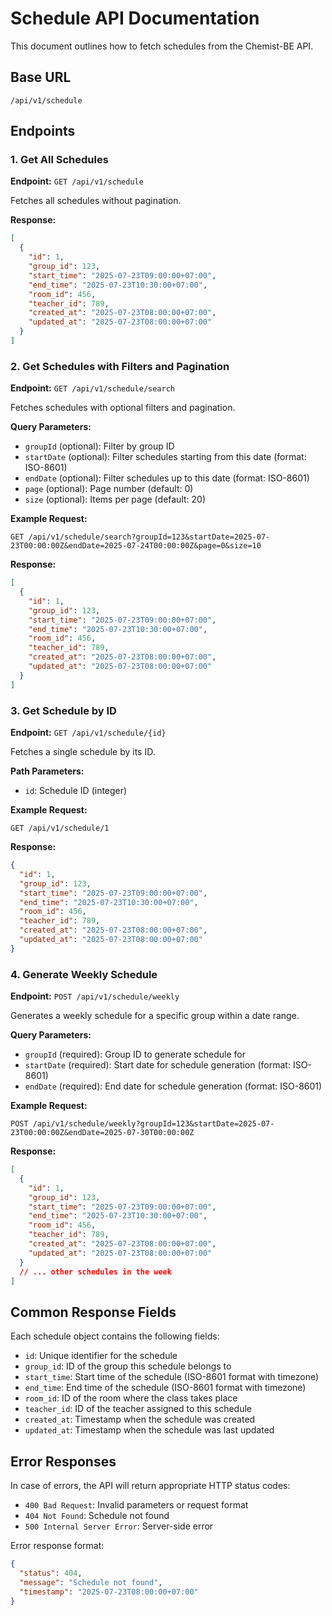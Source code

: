 # Schedule API Documentation

This document outlines how to fetch schedules from the Chemist-BE API.

## Base URL
```
/api/v1/schedule
```

## Endpoints

### 1. Get All Schedules

**Endpoint:** `GET /api/v1/schedule`

Fetches all schedules without pagination.

**Response:**
```json
[
  {
    "id": 1,
    "group_id": 123,
    "start_time": "2025-07-23T09:00:00+07:00",
    "end_time": "2025-07-23T10:30:00+07:00",
    "room_id": 456,
    "teacher_id": 789,
    "created_at": "2025-07-23T08:00:00+07:00",
    "updated_at": "2025-07-23T08:00:00+07:00"
  }
]
```

### 2. Get Schedules with Filters and Pagination

**Endpoint:** `GET /api/v1/schedule/search`

Fetches schedules with optional filters and pagination.

**Query Parameters:**
- `groupId` (optional): Filter by group ID
- `startDate` (optional): Filter schedules starting from this date (format: ISO-8601)
- `endDate` (optional): Filter schedules up to this date (format: ISO-8601)
- `page` (optional): Page number (default: 0)
- `size` (optional): Items per page (default: 20)

**Example Request:**
```
GET /api/v1/schedule/search?groupId=123&startDate=2025-07-23T00:00:00Z&endDate=2025-07-24T00:00:00Z&page=0&size=10
```

**Response:**
```json
[
  {
    "id": 1,
    "group_id": 123,
    "start_time": "2025-07-23T09:00:00+07:00",
    "end_time": "2025-07-23T10:30:00+07:00",
    "room_id": 456,
    "teacher_id": 789,
    "created_at": "2025-07-23T08:00:00+07:00",
    "updated_at": "2025-07-23T08:00:00+07:00"
  }
]
```

### 3. Get Schedule by ID

**Endpoint:** `GET /api/v1/schedule/{id}`

Fetches a single schedule by its ID.

**Path Parameters:**
- `id`: Schedule ID (integer)

**Example Request:**
```
GET /api/v1/schedule/1
```

**Response:**
```json
{
  "id": 1,
  "group_id": 123,
  "start_time": "2025-07-23T09:00:00+07:00",
  "end_time": "2025-07-23T10:30:00+07:00",
  "room_id": 456,
  "teacher_id": 789,
  "created_at": "2025-07-23T08:00:00+07:00",
  "updated_at": "2025-07-23T08:00:00+07:00"
}
```

### 4. Generate Weekly Schedule

**Endpoint:** `POST /api/v1/schedule/weekly`

Generates a weekly schedule for a specific group within a date range.

**Query Parameters:**
- `groupId` (required): Group ID to generate schedule for
- `startDate` (required): Start date for schedule generation (format: ISO-8601)
- `endDate` (required): End date for schedule generation (format: ISO-8601)

**Example Request:**
```
POST /api/v1/schedule/weekly?groupId=123&startDate=2025-07-23T00:00:00Z&endDate=2025-07-30T00:00:00Z
```

**Response:**
```json
[
  {
    "id": 1,
    "group_id": 123,
    "start_time": "2025-07-23T09:00:00+07:00",
    "end_time": "2025-07-23T10:30:00+07:00",
    "room_id": 456,
    "teacher_id": 789,
    "created_at": "2025-07-23T08:00:00+07:00",
    "updated_at": "2025-07-23T08:00:00+07:00"
  }
  // ... other schedules in the week
]
```

## Common Response Fields

Each schedule object contains the following fields:
- `id`: Unique identifier for the schedule
- `group_id`: ID of the group this schedule belongs to
- `start_time`: Start time of the schedule (ISO-8601 format with timezone)
- `end_time`: End time of the schedule (ISO-8601 format with timezone)
- `room_id`: ID of the room where the class takes place
- `teacher_id`: ID of the teacher assigned to this schedule
- `created_at`: Timestamp when the schedule was created
- `updated_at`: Timestamp when the schedule was last updated

## Error Responses

In case of errors, the API will return appropriate HTTP status codes:

- `400 Bad Request`: Invalid parameters or request format
- `404 Not Found`: Schedule not found
- `500 Internal Server Error`: Server-side error

Error response format:
```json
{
  "status": 404,
  "message": "Schedule not found",
  "timestamp": "2025-07-23T08:00:00+07:00"
}
```
